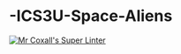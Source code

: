# -ICS3U-Space-Aliens
[![Mr Coxall's Super Linter](https://github.com/ICS3U-C-Programming-Serge-H/-ICS3U-Space-Aliens/workflows/Mr%20Coxall's%20Super%20Linter/badge.svg)](https://github.com/ICS3U-C-Programming-Serge-H/-ICS3U-Space-Aliens/actions/)
